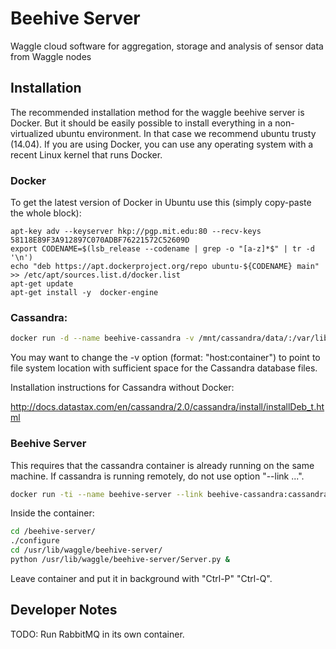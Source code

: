# Beehive Server

Waggle cloud software for aggregation, storage and analysis of sensor data from Waggle nodes

## Installation

The recommended installation method for the waggle beehive server is Docker. But it should be easily possible to install everything in a non-virtualized ubuntu environment. In that case we recommend ubuntu trusty (14.04). If you are using Docker, you can use any operating system with a recent Linux kernel that runs Docker. 

### Docker

To get the latest version of Docker in Ubuntu use this (simply copy-paste the whole block):
```
apt-key adv --keyserver hkp://pgp.mit.edu:80 --recv-keys 58118E89F3A912897C070ADBF76221572C52609D
export CODENAME=$(lsb_release --codename | grep -o "[a-z]*$" | tr -d '\n')
echo "deb https://apt.dockerproject.org/repo ubuntu-${CODENAME} main" >> /etc/apt/sources.list.d/docker.list
apt-get update
apt-get install -y  docker-engine
```

### Cassandra:
```bash
docker run -d --name beehive-cassandra -v /mnt/cassandra/data/:/var/lib/cassandra/data cassandra:2.2.3
```
You may want to change the -v option (format: "host:container") to point to file system location with sufficient space for the Cassandra database files.

Installation instructions for Cassandra without Docker:

http://docs.datastax.com/en/cassandra/2.0/cassandra/install/installDeb_t.html

### Beehive Server
This requires that the cassandra container is already running on the same machine. If cassandra is running remotely, do not use option "--link ...".

```bash
docker run -ti --name beehive-server --link beehive-cassandra:cassandra waggle/beehive-server:latest
```

Inside the container:
```bash
cd /beehive-server/
./configure
cd /usr/lib/waggle/beehive-server/
python /usr/lib/waggle/beehive-server/Server.py &
```
Leave container and put it in background with "Ctrl-P" "Ctrl-Q".

## Developer Notes

TODO: Run RabbitMQ in its own container.

